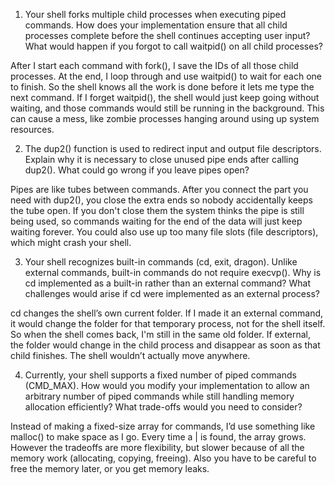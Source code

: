 1. Your shell forks multiple child processes when executing piped commands. How does your implementation ensure that all child processes complete before the shell continues accepting user input? What would happen if you forgot to call waitpid() on all child processes?

After I start each command with fork(), I save the IDs of all those child processes. At the end, I loop through and use waitpid() to wait for each one to finish. So the shell knows all the work is done before it lets me type the next command. If I forget waitpid(), the shell would just keep going without waiting, and those commands would still be running in the background. This can cause a mess, like zombie processes hanging around using up system resources.

2. The dup2() function is used to redirect input and output file descriptors. Explain why it is necessary to close unused pipe ends after calling dup2(). What could go wrong if you leave pipes open?

Pipes are like tubes between commands. After you connect the part you need with dup2(), you close the extra ends so nobody accidentally keeps the tube open. If you don't close them the system thinks the pipe is still being used, so commands waiting for the end of the data will just keep waiting forever. You could also use up too many file slots (file descriptors), which might crash your shell.

3. Your shell recognizes built-in commands (cd, exit, dragon). Unlike external commands, built-in commands do not require execvp(). Why is cd implemented as a built-in rather than an external command? What challenges would arise if cd were implemented as an external process?

cd changes the shell’s own current folder. If I made it an external command, it would change the folder for that temporary process, not for the shell itself. So when the shell comes back, I'm still in the same old folder. If external, the folder would change in the child process and disappear as soon as that child finishes. The shell wouldn’t actually move anywhere.

4. Currently, your shell supports a fixed number of piped commands (CMD_MAX). How would you modify your implementation to allow an arbitrary number of piped commands while still handling memory allocation efficiently? What trade-offs would you need to consider?

Instead of making a fixed-size array for commands, I’d use something like malloc() to make space as I go. Every time a | is found, the array grows. However the tradeoffs are more flexibility, but slower because of all the memory work (allocating, copying, freeing). Also you have to be careful to free the memory later, or you get memory leaks.
